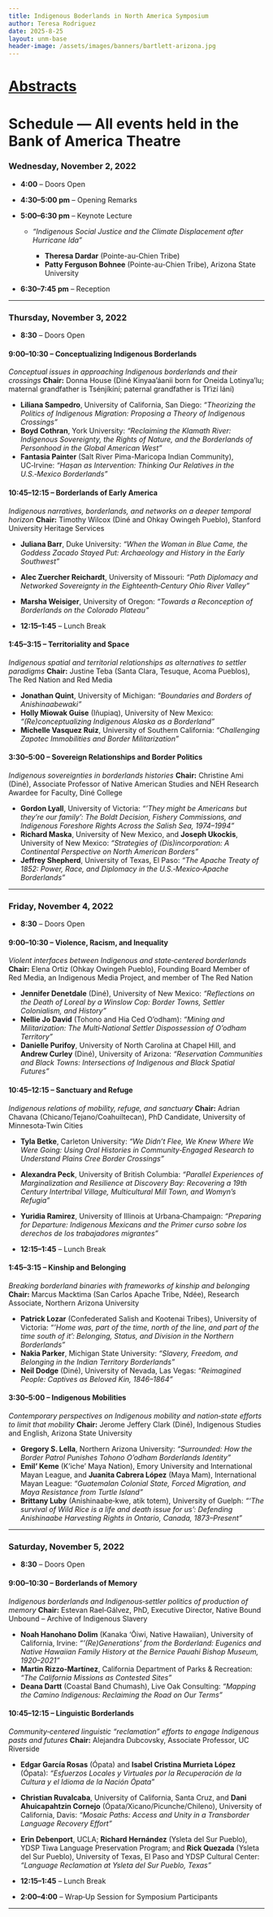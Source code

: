 ```yaml
---
title: Indigenous Boderlands in North America Symposium 
author: Teresa Rodriguez
date: 2025-8-25
layout: unm-base
header-image: /assets/images/banners/bartlett-arizona.jpg
---
```

# [Abstracts](chrome-extension://efaidnbmnnnibpcajpcglclefindmkaj/https://ib2022.unm.edu/ibnas-abstracts-alphabetical-listing.pdf) 
 
# Schedule — All events held in the Bank of America Theatre

### Wednesday, November 2, 2022

* **4:00** – Doors Open
* **4:30–5:00 pm** – Opening Remarks
* **5:00–6:30 pm** – Keynote Lecture

  * *“Indigenous Social Justice and the Climate Displacement after Hurricane Ida”*

    * **Theresa Dardar** (Pointe-au-Chien Tribe)
    * **Patty Ferguson Bohnee** (Pointe-au-Chien Tribe), Arizona State University
* **6:30–7:45 pm** – Reception

---

### Thursday, November 3, 2022

* **8:30** – Doors Open

#### 9:00–10:30 – Conceptualizing Indigenous Borderlands

*Conceptual issues in approaching Indigenous borderlands and their crossings*
**Chair:** Donna House (Diné Kinyaa’áanii born for Oneida Lotinya’lu; maternal grandfather is Tsénjíkíní; paternal grandfather is Tł’izí lání)

* **Liliana Sampedro**, University of California, San Diego: *“Theorizing the Politics of Indigenous Migration: Proposing a Theory of Indigenous Crossings”*
* **Boyd Cothran**, York University: *“Reclaiming the Klamath River: Indigenous Sovereignty, the Rights of Nature, and the Borderlands of Personhood in the Global American West”*
* **Fantasia Painter** (Salt River Pima-Maricopa Indian Community), UC‑Irvine: *“Haṣan as Intervention: Thinking Our Relatives in the U.S.‑Mexico Borderlands”*

#### 10:45–12:15 – Borderlands of Early America

*Indigenous narratives, borderlands, and networks on a deeper temporal horizon*
**Chair:** Timothy Wilcox (Diné and Ohkay Owingeh Pueblo), Stanford University Heritage Services

* **Juliana Barr**, Duke University: *“When the Woman in Blue Came, the Goddess Zacado Stayed Put: Archaeology and History in the Early Southwest”*

* **Alec Zuercher Reichardt**, University of Missouri: *“Path Diplomacy and Networked Sovereignty in the Eighteenth‑Century Ohio River Valley”*

* **Marsha Weisiger**, University of Oregon: *“Towards a Reconception of Borderlands on the Colorado Plateau”*

* **12:15–1:45** – Lunch Break

#### 1:45–3:15 – Territoriality and Space

*Indigenous spatial and territorial relationships as alternatives to settler paradigms*
**Chair:** Justine Teba (Santa Clara, Tesuque, Acoma Pueblos), The Red Nation and Red Media

* **Jonathan Quint**, University of Michigan: *“Boundaries and Borders of Anishinaabewaki”*
* **Holly Miowak Guise** (Iñupiaq), University of New Mexico: *“(Re)conceptualizing Indigenous Alaska as a Borderland”*
* **Michelle Vasquez Ruiz**, University of Southern California: *“Challenging Zapotec Immobilities and Border Militarization”*

#### 3:30–5:00 – Sovereign Relationships and Border Politics

*Indigenous sovereignties in borderlands histories*
**Chair:** Christine Ami (Diné), Associate Professor of Native American Studies and NEH Research Awardee for Faculty, Diné College

* **Gordon Lyall**, University of Victoria: *“’They might be Americans but they’re our family’: The Boldt Decision, Fishery Commissions, and Indigenous Foreshore Rights Across the Salish Sea, 1974–1994”*
* **Richard Maska**, University of New Mexico, and **Joseph Ukockis**, University of New Mexico: *“Strategies of (Dis)incorporation: A Continental Perspective on North American Borders”*
* **Jeffrey Shepherd**, University of Texas, El Paso: *“The Apache Treaty of 1852: Power, Race, and Diplomacy in the U.S.‑Mexico‑Apache Borderlands”*

---

### Friday, November 4, 2022

* **8:30** – Doors Open

#### 9:00–10:30 – Violence, Racism, and Inequality

*Violent interfaces between Indigenous and state‑centered borderlands*
**Chair:** Elena Ortiz (Ohkay Owingeh Pueblo), Founding Board Member of Red Media, an Indigenous Media Project, and member of The Red Nation

* **Jennifer Denetdale** (Diné), University of New Mexico: *“Reflections on the Death of Loreal by a Winslow Cop: Border Towns, Settler Colonialism, and History”*
* **Nellie Jo David** (Tohono and Hia Ced O’odham): *“Mining and Militarization: The Multi‑National Settler Dispossession of O’odham Territory”*
* **Danielle Purifoy**, University of North Carolina at Chapel Hill, and **Andrew Curley** (Diné), University of Arizona: *“Reservation Communities and Black Towns: Intersections of Indigenous and Black Spatial Futures”*

#### 10:45–12:15 – Sanctuary and Refuge

*Indigenous relations of mobility, refuge, and sanctuary*
**Chair:** Adrian Chavana (Chicano/Tejano/Coahuiltecan), PhD Candidate, University of Minnesota‑Twin Cities

* **Tyla Betke**, Carleton University: *“We Didn’t Flee, We Knew Where We Were Going: Using Oral Histories in Community‑Engaged Research to Understand Plains Cree Border Crossings”*

* **Alexandra Peck**, University of British Columbia: *“Parallel Experiences of Marginalization and Resilience at Discovery Bay: Recovering a 19th Century Intertribal Village, Multicultural Mill Town, and Womyn’s Refugia”*

* **Yuridia Ramirez**, University of Illinois at Urbana‑Champaign: *“Preparing for Departure: Indigenous Mexicans and the Primer curso sobre los derechos de los trabajadores migrantes”*

* **12:15–1:45** – Lunch Break

#### 1:45–3:15 – Kinship and Belonging

*Breaking borderland binaries with frameworks of kinship and belonging*
**Chair:** Marcus Macktima (San Carlos Apache Tribe, Ndée), Research Associate, Northern Arizona University

* **Patrick Lozar** (Confederated Salish and Kootenai Tribes), University of Victoria: *“’Home was, part of the time, north of the line, and part of the time south of it’: Belonging, Status, and Division in the Northern Borderlands”*
* **Nakia Parker**, Michigan State University: *“Slavery, Freedom, and Belonging in the Indian Territory Borderlands”*
* **Neil Dodge** (Diné), University of Nevada, Las Vegas: *“Reimagined People: Captives as Beloved Kin, 1846–1864”*

#### 3:30–5:00 – Indigenous Mobilities

*Contemporary perspectives on Indigenous mobility and nation‑state efforts to limit that mobility*
**Chair:** Jerome Jeffery Clark (Diné), Indigenous Studies and English, Arizona State University

* **Gregory S. Lella**, Northern Arizona University: *“Surrounded: How the Border Patrol Punishes Tohono O’odham Borderlands Identity”*
* **Emil’ Keme** (K’iche’ Maya Nation), Emory University and International Mayan League, and **Juanita Cabrera López** (Maya Mam), International Mayan League: *“Guatemalan Colonial State, Forced Migration, and Maya Resistance from Turtle Island”*
* **Brittany Luby** (Anishinaabe‑kwe, atik totem), University of Guelph: *“‘The survival of Wild Rice is a life and death issue for us’: Defending Anishinaabe Harvesting Rights in Ontario, Canada, 1873–Present”*

---

### Saturday, November 5, 2022

* **8:30** – Doors Open

#### 9:00–10:30 – Borderlands of Memory

*Indigenous borderlands and Indigenous‑settler politics of production of memory*
**Chair:** Estevan Rael‑Gálvez, PhD, Executive Director, Native Bound Unbound – Archive of Indigenous Slavery

* **Noah Hanohano Dolim** (Kanaka ‘Ōiwi, Native Hawaiian), University of California, Irvine: *“’(Re)Generations’ from the Borderland: Eugenics and Native Hawaiian Family History at the Bernice Pauahi Bishop Museum, 1920–2021”*
* **Martin Rizzo‑Martínez**, California Department of Parks & Recreation: *“The California Missions as Contested Sites”*
* **Deana Dartt** (Coastal Band Chumash), Live Oak Consulting: *“Mapping the Camino Indigenous: Reclaiming the Road on Our Terms”*

#### 10:45–12:15 – Linguistic Borderlands

*Community‑centered linguistic “reclamation” efforts to engage Indigenous pasts and futures*
**Chair:** Alejandra Dubcovsky, Associate Professor, UC Riverside

* **Edgar García Rosas** (Ópata) and **Isabel Cristina Murrieta López** (Ópata): *“Esfuerzos Locales y Virtuales por la Recuperación de la Cultura y el Idioma de la Nación Ópata”*

* **Christian Ruvalcaba**, University of California, Santa Cruz, and **Dani Ahuicapahtzin Cornejo** (Ópata/Xicano/Picunche/Chileno), University of California, Davis: *“Mosaic Paths: Access and Unity in a Transborder Language Recovery Effort”*

* **Erin Debenport**, UCLA; **Richard Hernández** (Ysleta del Sur Pueblo), YDSP Tiwa Language Preservation Program; and **Rick Quezada** (Ysleta del Sur Pueblo), University of Texas, El Paso and YDSP Cultural Center: *“Language Reclamation at Ysleta del Sur Pueblo, Texas”*

* **12:15–1:45** – Lunch Break

* **2:00–4:00** – Wrap‑Up Session for Symposium Participants

---

